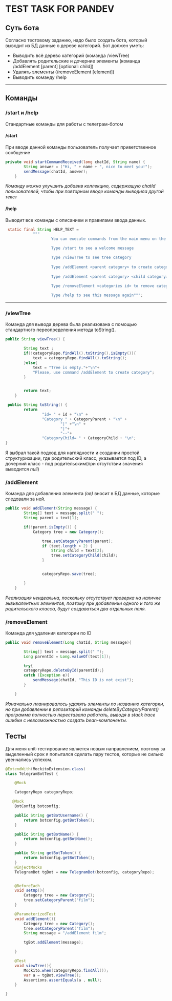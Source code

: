 # TEST TASK FOR PANDEV
## Суть бота
Согласно тестовому заданию, надо было создать бота, который выводит из БД данные о дереве категорий. 
Бот должен уметь:
* Выводить всё дерево категорий (команда /viewTree)
* Добавлять родительские и дочерние элементы (команда /addElement [parent] [optional: child])
* Удалять элементы (/removeElement [element])
* Выводить команду /help
___
## Команды

### /start и /help 

Стандартные команды для работы с телеграм-ботом

#### /start

При вводе данной команды пользователь получает приветственное сообщение

```java
private void startCommandReceived(long chatId, String name) {
        String answer = ("Hi, " + name + ", nice to meet you!");
        sendMessage(chatId, answer);
    }
```
*Команду можно улучшить добавив коллекцию, содержащую chatId пользователей, чтобы при повторном вводе команды выводила другой текст*

#### /help 

Выводит все команды с описанием и правилами ввода данных.

```java
 static final String HELP_TEXT =
            """
                    You can execute commands from the main menu on the left or by typing a command:

                    Type /start to see a welcome message

                    Type /viewTree to see tree category
                    
                    Type /addElement <parent category> to create category
                    
                    Type /addElement <parent category> <child category> to add child category
                    
                    Type /removeElement <categories id> to remove category

                    Type /help to see this message again""";

```

____
### /viewTree

Команда для вывода дерева была реализована c помощью стандартного переопределения метода toString().

```java
public String viewTree() {

        String text ;
        if(!categoryRepo.findAll().toString().isEmpty()){
            text = categoryRepo.findAll().toString();
        }else{
            text = "Tree is empty."+"\n"+
            "Please, use command /addElement to create category";
        }


        return text;
    }
```
``` java
 public String toString() {
        return
                "id= " + id + "\n" +
                "Category " + CategoryParent + "\n" +
                        "|" +"\n" +
                        "|"+
                        "--"+
                "CategoryChild= " + CategoryChild + "\n";
}
```
Я выбрал такой подход для наглядности и создании простой структуризации, где родительский класс, указывается под ID, а дочерний класс - под родительским(при отсутствии значения выводится *null*)

### /addElement

Команда для добавления элемента *(ов)* вносит в БД данные, которые следовали за ней.

```java
public void addElement(String message) {
        String[] text = message.split(" ");
        String parent = text[1];

        if(!parent.isEmpty()) {
            Category tree = new Category();

                tree.setCategoryParent(parent);
                if (text.length > 2) {
                    String child = text[2];
                    tree.setCategoryChild(child);
                }


                categoryRepo.save(tree);

        }
    }
```
*Реализация неидеальна, поскольку отсутствует проверка на наличие эквивалентных элементов, поэтому при добавлении одного и того же родительского класса, будут создаваться два отдельных поля.*

### /removeElement

Команда для удаления категории по ID

```java 
public void removeElement(Long chatId, String message){

        String[] text = message.split(" ");
        Long parentId = Long.valueOf(text[1]);

        try{
        categoryRepo.deleteById(parentId);}
        catch (Exception e){
            sendMessage(chatId, "This ID is not exist");
        }

    }
```
*Изначально планировалось удалять элементы по названию категории, но при добавлении в репозиторий команды deleteByCategoryParent() программа полностью переставала работать, выводя в stack trace ошибки с невозможностью создать bean-компоненты.*


## Тесты
Для меня unit-тестирование является новым направлением, поэтому за выделенный срок я попытался сделать пару тестов, которые не сильно увенчались успехом. 

```java
@ExtendWith(MockitoExtension.class)
class TelegramBotTest {

    @Mock

    CategoryRepo categoryRepo;

   @Mock
    BotConfig botconfig;

    public String getBotUsername() {
        return botconfig.getBotToken();
    }

    public String getBotName() {
        return botconfig.getBotName();
    }

    public String getBotToken() {
        return botconfig.getBotToken();
    }
    @InjectMocks
    TelegramBot tgBot = new TelegramBot(botconfig, categoryRepo);


    @BeforeEach
    void setUp(){
        Category tree = new Category();
        tree.setCategoryParent("film");
    }

    @ParameterizedTest
    void addElement(){
        Category tree = new Category();
        tree.setCategoryParent("film");
        String message = "/addElement film";

        tgBot.addElement(message);

    }

    @Test
    void viewTree(){
        Mockito.when(categoryRepo.findAll());
        var a = tgBot.viewTree();
        Assertions.assertEquals(a , null);
    }

}
```